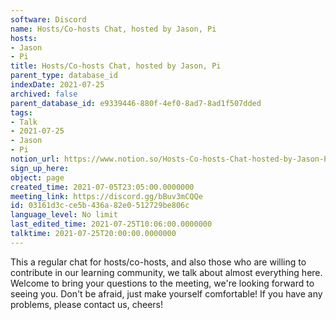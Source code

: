 ```yaml
---
software: Discord
name: Hosts/Co-hosts Chat, hosted by Jason, Pi
hosts:
- Jason
- Pi
title: Hosts/Co-hosts Chat, hosted by Jason, Pi
parent_type: database_id
indexDate: 2021-07-25
archived: false
parent_database_id: e9339446-880f-4ef0-8ad7-8ad1f507dded
tags:
- Talk
- 2021-07-25
- Jason
- Pi
notion_url: https://www.notion.so/Hosts-Co-hosts-Chat-hosted-by-Jason-Pi-03161d3cce5b436a82e0512729be806c
sign_up_here: 
object: page
created_time: 2021-07-05T23:05:00.0000000
meeting_link: https://discord.gg/bBuv3mCQQe
id: 03161d3c-ce5b-436a-82e0-512729be806c
language_level: No limit
last_edited_time: 2021-07-25T10:06:00.0000000
talktime: 2021-07-25T20:00:00.0000000
---
```







This a regular chat for hosts/co-hosts, and also those who are willing to contribute in our learning community, we talk about almost everything here. Welcome to bring your questions to the meeting, we're looking forward to seeing you. Don't be afraid, just make yourself comfortable!
If you have any problems, please contact us, cheers!




